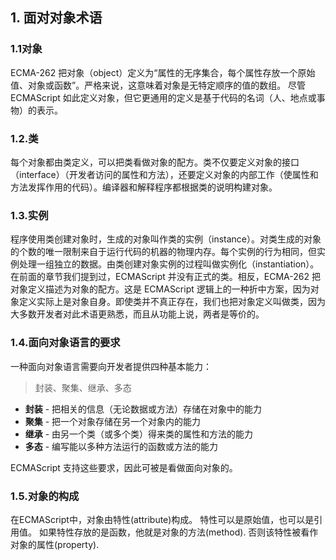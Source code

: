 ## 1. 面对对象术语


### 1.1对象

ECMA-262 把对象（object）定义为“属性的无序集合，每个属性存放一个原始值、对象或函数”。严格来说，这意味着对象是无特定顺序的值的数组。
尽管 ECMAScript 如此定义对象，但它更通用的定义是基于代码的名词（人、地点或事物）的表示。


### 1.2.类

每个对象都由类定义，可以把类看做对象的配方。类不仅要定义对象的接口（interface）（开发者访问的属性和方法），还要定义对象的内部工作（使属性和方法发挥作用的代码）。编译器和解释程序都根据类的说明构建对象。


### 1.3.实例

程序使用类创建对象时，生成的对象叫作类的实例（instance）。对类生成的对象的个数的唯一限制来自于运行代码的机器的物理内存。每个实例的行为相同，但实例处理一组独立的数据。由类创建对象实例的过程叫做实例化（instantiation）。
在前面的章节我们提到过，ECMAScript 并没有正式的类。相反，ECMA-262 把对象定义描述为对象的配方。这是 ECMAScript 逻辑上的一种折中方案，因为对象定义实际上是对象自身。即使类并不真正存在，我们也把对象定义叫做类，因为大多数开发者对此术语更熟悉，而且从功能上说，两者是等价的。


### 1.4.面向对象语言的要求

一种面向对象语言需要向开发者提供四种基本能力：
>封装、聚集、继承、多态

- **封装** - 把相关的信息（无论数据或方法）存储在对象中的能力
- **聚集** - 把一个对象存储在另一个对象内的能力
- **继承** - 由另一个类（或多个类）得来类的属性和方法的能力
- **多态** - 编写能以多种方法运行的函数或方法的能力

ECMAScript 支持这些要求，因此可被是看做面向对象的。


### 1.5.对象的构成

在ECMAScript中，对象由特性(attribute)构成。
特性可以是原始值，也可以是引用值。
如果特性存放的是函数，他就是对象的方法(method).
否则该特性被看作对象的属性(property).